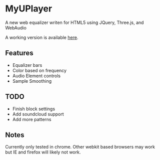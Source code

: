 MyUPlayer
====
A new web equalizer writen for HTML5 using JQuery, Three.js, and WebAudio

A working version is available [here](https://tyduptyler13.github.io/MyUPlayer).

Features
----
* Equalizer bars
* Color based on frequency
* Audio Element controls
* Sample Smoothing


TODO
----
* Finish block settings
* Add soundcloud support
* Add more patterns


Notes
----
Currently only tested in chrome. Other webkit based browsers may work but IE and firefox will likely not work.

